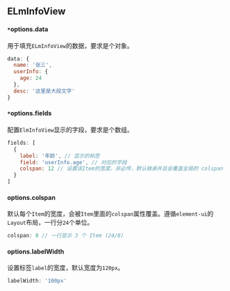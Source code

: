 ## ELmInfoView

#### `*`options.data
用于填充`ELmInfoView`的数据，要求是个对象。

```javascript
data: {
  name: '张三',
  userInfo: {
    age: 24
  },
  desc: '这里是大段文字'
}
```

#### `*`options.fields
配置`ElmInfoView`显示的字段，要求是个数组。

```javascript
fields: [
  {
    label: '年龄', // 显示的标签
    field: 'userInfo.age', // 对应的字段
    colspan: 12 // 设置该Item的宽度，非必传，默认继承并且会覆盖全局的 colspan
  }
]
```

#### options.colspan
默认每个`Item`的宽度，会被`Item`里面的`colspan`属性覆盖。遵循`element-ui`的`Layout`布局，一行分`24`个单位。

```javascript
colspan: 8 // 一行显示 3 个 Item (24/8)
```

#### options.labelWidth
设置标签`label`的宽度，默认宽度为`120px`。

```javascript
labelWidth: '100px'
```
